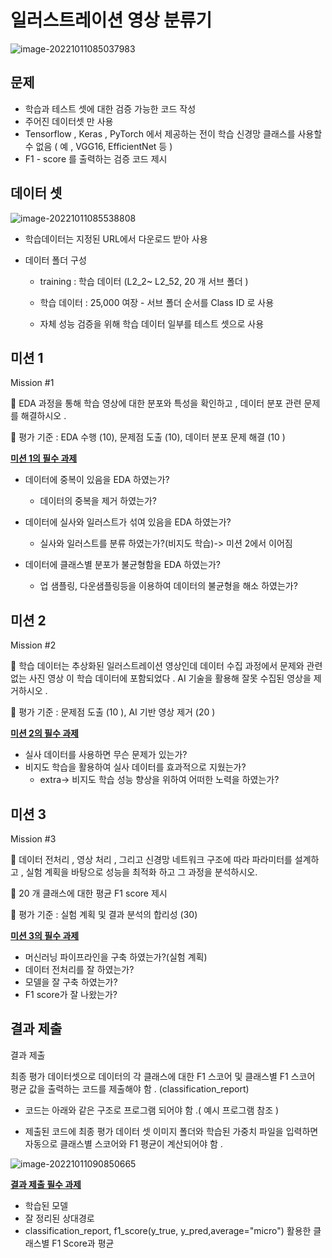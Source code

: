 # 일러스트레이션 영상 분류기

![image-20221011085037983](C:\Users\user\AppData\Roaming\Typora\typora-user-images\image-20221011085037983.png)

## 문제

- 학습과 테스트 셋에 대한 검증 가능한 코드 작성
- 주어진 데이터셋 만 사용
- Tensorflow , Keras , PyTorch 에서 제공하는 전이 학습 신경망 클래스를 사용할 수 없음 ( 예 , VGG16, EfficientNet 등 )
- F1 - score 를 출력하는 검증 코드 제시

## 데이터 셋

![image-20221011085538808](C:\Users\user\AppData\Roaming\Typora\typora-user-images\image-20221011085538808.png)

- 학습데이터는 지정된 URL에서 다운로드 받아 사용

- 데이터 폴더 구성

  - training : 학습 데이터 (L2_2~ L2_52, 20 개 서브 폴더 )

  - 학습 데이터 : 25,000 여장 - 서브 폴더 순서를 Class ID 로 사용

  - 자체 성능 검증을 위해 학습 데이터 일부를 테스트 셋으로 사용

## 미션 1

Mission #1 

 EDA 과정을 통해 학습 영상에 대한 분포와 특성을 확인하고 , 데이터 분포 관련 문제를 해결하시오 . 

 평가 기준 : EDA 수행 (10), 문제점 도출 (10), 데이터 분포 문제 해결 (10 )

<u>**미션 1의 필수 과제**</u>

- 데이터에 중복이 있음을 EDA 하였는가? 
  - 데이터의 중복을 제거 하였는가?

- 데이터에 실사와 일러스트가 섞여 있음을 EDA 하였는가?
  - 실사와 일러스트를 분류 하였는가?(비지도 학습)-> 미션 2에서 이어짐

- 데이터에 클래스별 분포가 불균형함을 EDA 하였는가?
  - 업 샘플링, 다운샘플링등을 이용하여 데이터의 불균형을 해소 하였는가?

## 미션 2

Mission #2 

 학습 데이터는 추상화된 일러스트레이션 영상인데 데이터 수집 과정에서 문제와 관련 없는 사진 영상 이 학습 데이터에 포함되었다 . AI 기술을 활용해 잘못 수집된 영상을 제거하시오 . 

 평가 기준 : 문제점 도출 (10 ), AI 기반 영상 제거 (20 )

<u>**미션 2의 필수 과제**</u>

- 실사 데이터를 사용하면 무슨 문제가 있는가?
- 비지도 학습을 활용하여 실사 데이터를 효과적으로 지웠는가?
  - extra-> 비지도 학습 성능 향상을 위하여 어떠한 노력을 하였는가?

## 미션 3

Mission #3

 데이터 전처리 , 영상 처리 , 그리고 신경망 네트워크 구조에 따라 파라미터를 설계하고 , 실험 계획을 바탕으로 성능을 최적화 하고 그 과정을 분석하시오.

 20 개 클래스에 대한 평균 F1 score 제시

 평가 기준 : 실험 계획 및 결과 분석의 합리성 (30)

<u>**미션 3의 필수 과제**</u>

- 머신러닝 파이프라인을 구축 하였는가?(실험 계획)
- 데이터 전처리를 잘 하였는가?
- 모델을 잘 구축 하였는가?
- F1 score가 잘 나왔는가?

## 결과 제출

결과 제출 

최종 평가 데이터셋으로 데이터의 각 클래스에 대한 F1 스코어 및 클래스별 F1 스코어 평균 값을 출력하는 코드를 제출해야 함 . (classification_report)

- 코드는 아래와 같은 구조로 프로그램 되어야 함 .( 예시 프로그램 참조 ) 

- 제출된 코드에 최종 평가 데이터 셋 이미지 폴더와 학습된 가중치 파일을 입력하면 자동으로 클래스별 스코어와 F1 평균이 계산되어야 함 .

![image-20221011090850665](C:\Users\user\AppData\Roaming\Typora\typora-user-images\image-20221011090850665.png)

<u>**결과 제출 필수 과제**</u>

- 학습된 모델
- 잘 정리된 상대경로
- classification_report, f1_score(y_true, y_pred,average="micro") 활용한 클래스별 F1 Score과 평균

